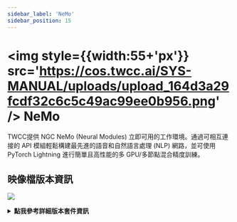 ```yaml
---
sidebar_label: 'NeMo'
sidebar_position: 15
---
```



# <img style={{width:55+'px'}} src='https://cos.twcc.ai/SYS-MANUAL/uploads/upload_164d3a29fcdf32c6c5c49ac99ee0b956.png' /> NeMo


TWCC提供 NGC NeMo (Neural Modules) 立即可用的工作環境。通過可相互連接的 API 模組輕鬆構建最先進的語音和自然語言處理 (NLP) 網路，並可使用 PyTorch Lightning 進行簡單且高性能的多 GPU/多節點混合精度訓練。

## <span class="ccsimglist">映像檔版本資訊</span> <i class="fa fa-sticky-note" aria-hidden="true"></i>

![](https://cos.twcc.ai/SYS-MANUAL/uploads/upload_2e3dc086621f4ec1952ea0f665061a71.png)





<details class="docspoiler">

<summary><b>點我參考詳細版本套件資訊</b></summary>

- [NGC NeMo](https://catalog.ngc.nvidia.com/orgs/nvidia/containers/nemo) 

</details>


